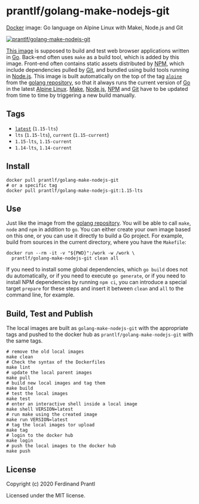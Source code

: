 # prantlf/golang-make-nodejs-git

[Docker] image: Go language on Alpine Linux with Makei, Node.js and Git

[![prantlf/golang-make-nodejs-git](http://dockeri.co/image/prantlf/golang-make-nodejs-git)](https://hub.docker.com/repository/docker/prantlf/golang-make-nodejs-git/)

[This image] is supposed to build and test web browser applications written in [Go]. Back-end often uses `make` as a build tool, which is added by this image. Front-end often contains static assets distributed by [NPM], which include dependencies pulled by [Git], and bundled using build tools running in [Node.js].  This image is built automatically on the top of the tag [`alpine`] from the [golang repository], so that it always runs the current version of [Go] in the latest [Alpine Linux]. [Make], [Node.js], [NPM] and [Git] have to be updated from time to time by triggering a new build manually.

## Tags

- [`latest`]  (`1.15-lts`)
- `lts` (`1.15-lts`), `current` (`1.15-current`)
- `1.15-lts`, `1.15-current`
- `1.14-lts`, `1.14-current`

## Install

    docker pull prantlf/golang-make-nodejs-git
    # or a specific tag
    docker pull prantlf/golang-make-nodejs-git:1.15-lts

## Use

Just like the image from the [golang repository]. You will be able to call `make`, `node` and `npm` in addition to `go`. You can either create your own image based on this one, or you can use it directly to build a Go project. For example, build from sources in the current directory, where you have the `Makefile`:

    docker run --rm -it -v "${PWD}":/work -w /work \
      prantlf/golang-make-nodejs-git clean all

If you need to install some global dependencies, which `go build` does not du automatically, or if you need to execute `go generate`, or if you need to install NPM dependencies by running `npm ci`, you can introduce a special target `prepare` for these steps and insert it between `clean` and `all` to the command line, for example.

## Build, Test and Publish

The local images are built as `golang-make-nodejs-git` with the appropriate tags and pushed to the docker hub as `prantlf/golang-make-nodejs-git` with the same tags.

    # remove the old local images
    make clean
    # Check the syntax of the Dockerfiles
    make lint
    # update the local parent images
    make pull
    # build new local images and tag them
    make build
    # test the local images
    make test
    # enter an interactive shell inside a local image
    make shell VERSION=latest
    # run make using the created image
    make run VERSION=latest
    # tag the local images tor upload
    make tag
    # login to the docker hub
    make login
    # push the local images to the docker hub
    make push

## License

Copyright (c) 2020 Ferdinand Prantl

Licensed under the MIT license.

[Docker]: https://www.docker.com/
[This image]: https://hub.docker.com/repository/docker/prantlf/golang-make-nodejs-git
[`alpine`]: https://hub.docker.com/_/golang?tab=tags
[`latest`]: https://hub.docker.com/repository/docker/prantlf/golang-make-nodejs-git/tags
[Go]: https://golang.org/
[golang repository]: https://hub.docker.com/_/golang
[Make]: https://www.gnu.org/software/make/
[Node.js]: https://nodejs.org/
[NPM]: https://docs.npmjs.com/cli/npm
[Git]: https://git-scm.com/
[Alpine Linux]: https://alpinelinux.org/
